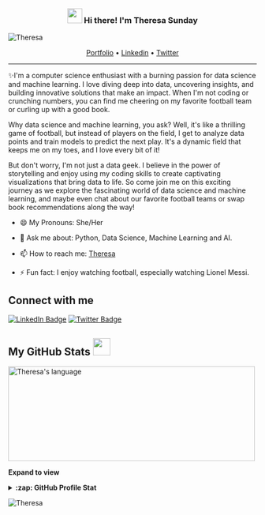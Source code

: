 <!-- Heading -->
<h3 align="center"><img src = "https://raw.githubusercontent.com/MartinHeinz/MartinHeinz/master/wave.gif" width = 30px> Hi there! I'm Theresa Sunday</h3>

<!-- Profile Views -->
<p align="left"> <img src="https://komarev.com/ghpvc/?username=Resa200&label=Profile%20views&color=0e75b6&style=flat" alt="Theresa" />
</p>

<p align="center">
  <a href="https://sites.google.com/view/theresa-sunday/home">Portfolio</a> •
  <a href="https://linkedin.com/in/theresa-sunday">Linkedin</a> •
  <a href="https://twitter.com/Theresa_Sunday_">Twitter</a>
</p>

 <!-- About section -->

---
✨I'm a computer science enthusiast with a burning passion for data science and machine learning. I love diving deep into data, uncovering insights, and building innovative solutions that make an impact. When I'm not coding or crunching numbers, you can find me cheering on my favorite football team or curling up with a good book.

Why data science and machine learning, you ask? Well, it's like a thrilling game of football, but instead of players on the field, I get to analyze data points and train models to predict the next play. It's a dynamic field that keeps me on my toes, and I love every bit of it!

But don't worry, I'm not just a data geek. I believe in the power of storytelling and enjoy using my coding skills to create captivating visualizations that bring data to life. So come join me on this exciting journey as we explore the fascinating world of data science and machine learning, and maybe even chat about our favorite football teams or swap book recommendations along the way!

- 😄 My Pronouns: She/Her   

- 💬 Ask me about: Python, Data Science, Machine Learning and AI.

- 📫 How to reach me: [Theresa](https://linkedin.com/in/theresa-sunday)

- ⚡ Fun fact: I enjoy watching football, especially watching Lionel Messi.

<!-- About section: END -->


<!-- Conecct section -->

<h2>Connect with me </h3>
    <p>
        <a href="https://linkedin.com/in/theresa-sunday"><img src="https://img.shields.io/badge/-Theresa%20Sunday%20-blue?style=plastic&amp;labelColor=blue&amp;logo=LinkedIn&amp;link=https://linkedin.com/in/theresa-sunday" alt="LinkedIn Badge"></a> 
       <a href="https://twitter.com/@Theresa_Sunday_
/"><img src="https://img.shields.io/badge/-Theresa Sunday-informational?style=plastic&amp;labelColor=informational&amp;logo=Twitter&amp;link=https://twitter.com/Dev_180Memes" alt="Twitter Badge"></a>
   </p>

 <!-- Conecct section: END -->
 
  <!-- GitHub section -->

 ##  My GitHub Stats <img src = "https://i.pinimg.com/originals/65/c4/f4/65c4f452571be1261e9c623f7da488ac.gif" width = 35px> 
 
 <div>
  <img align="center" src="https://github-readme-stats.vercel.app/api/top-langs?username=Resa200&langs_count=10&show_icons=true&locale=en&layout=compact&theme=light" alt="Theresa's language" height="192px"  width="500px"/>
</div>

**Expand to view**
<details>
  <summary><b>:zap: GitHub Profile Stat</b></summary>
  <img src="https://github-readme-stats.anuraghazra1.vercel.app/api?username=Resa200&show_icons=true" />
</details>

<!-- GitHub section: END -->

<!-- Profile Views -->

<p align="left"> <img src="https://komarev.com/ghpvc/?username=Resa200&label=Profile%20views&color=0e75b6&style=flat" alt="Theresa" />
</p>

<!-- THE END -->

